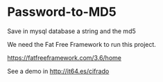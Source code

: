 # Password-to-MD5
Save in mysql database a string and the md5

We need the Fat Free Framework to run this project.

https://fatfreeframework.com/3.6/home

See a demo in http://it64.es/cifrado
